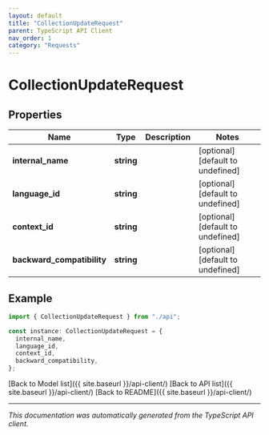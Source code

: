 ```yaml
---
layout: default
title: "CollectionUpdateRequest"
parent: TypeScript API Client
nav_order: 1
category: "Requests"
---
```


# CollectionUpdateRequest

## Properties

| Name                       | Type       | Description | Notes                             |
| -------------------------- | ---------- | ----------- | --------------------------------- |
| **internal_name**          | **string** |             | [optional] [default to undefined] |
| **language_id**            | **string** |             | [optional] [default to undefined] |
| **context_id**             | **string** |             | [optional] [default to undefined] |
| **backward_compatibility** | **string** |             | [optional] [default to undefined] |

## Example

```typescript
import { CollectionUpdateRequest } from "./api";

const instance: CollectionUpdateRequest = {
  internal_name,
  language_id,
  context_id,
  backward_compatibility,
};
```

[Back to Model list]({{ site.baseurl }}/api-client/) [Back to API list]({{ site.baseurl }}/api-client/) [Back to README]({{ site.baseurl }}/api-client/)

---

_This documentation was automatically generated from the TypeScript API client._
